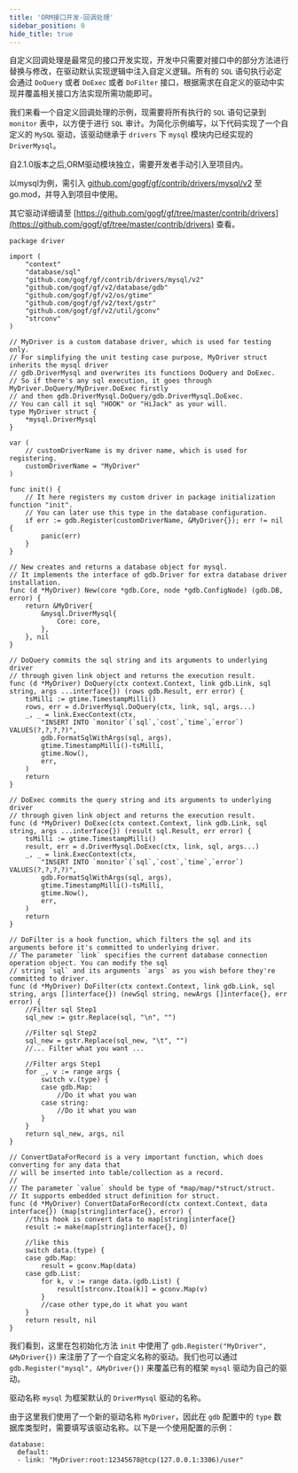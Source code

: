 ```yaml
---
title: 'ORM接口开发-回调处理'
sidebar_position: 0
hide_title: true
---
```


自定义回调处理是最常见的接口开发实现，开发中只需要对接口中的部分方法进行替换与修改，在驱动默认实现逻辑中注入自定义逻辑。所有的 `SQL` 语句执行必定会通过 `DoQuery` 或者 `DoExec` 或者 `DoFilter` 接口，根据需求在自定义的驱动中实现并覆盖相关接口方法实现所需功能即可。

我们来看一个自定义回调处理的示例，现需要将所有执行的 `SQL` 语句记录到 `monitor` 表中，以方便于进行 `SQL` 审计。为简化示例编写，以下代码实现了一个自定义的 `MySQL` 驱动，该驱动继承于 `drivers` 下 `mysql` 模块内已经实现的 `DriverMysql`。

自2.1.0版本之后,ORM驱动模块独立，需要开发者手动引入至项目内。

以mysql为例，需引入 [github.com/gogf/gf/contrib/drivers/mysql/v2](http://github.com/gogf/gf/contrib/drivers/mysql/v2) 至go.mod，并导入到项目中使用。

其它驱动详细请至 [https://github.com/gogf/gf/tree/master/contrib/drivers](https://github.com/gogf/gf/tree/master/contrib/drivers) 查看。

```
package driver

import (
	"context"
	"database/sql"
	"github.com/gogf/gf/contrib/drivers/mysql/v2"
	"github.com/gogf/gf/v2/database/gdb"
	"github.com/gogf/gf/v2/os/gtime"
	"github.com/gogf/gf/v2/text/gstr"
	"github.com/gogf/gf/v2/util/gconv"
	"strconv"
)

// MyDriver is a custom database driver, which is used for testing only.
// For simplifying the unit testing case purpose, MyDriver struct inherits the mysql driver
// gdb.DriverMysql and overwrites its functions DoQuery and DoExec.
// So if there's any sql execution, it goes through MyDriver.DoQuery/MyDriver.DoExec firstly
// and then gdb.DriverMysql.DoQuery/gdb.DriverMysql.DoExec.
// You can call it sql "HOOK" or "HiJack" as your will.
type MyDriver struct {
	*mysql.DriverMysql
}

var (
	// customDriverName is my driver name, which is used for registering.
	customDriverName = "MyDriver"
)

func init() {
	// It here registers my custom driver in package initialization function "init".
	// You can later use this type in the database configuration.
	if err := gdb.Register(customDriverName, &MyDriver{}); err != nil {
		panic(err)
	}
}

// New creates and returns a database object for mysql.
// It implements the interface of gdb.Driver for extra database driver installation.
func (d *MyDriver) New(core *gdb.Core, node *gdb.ConfigNode) (gdb.DB, error) {
	return &MyDriver{
		&mysql.DriverMysql{
			Core: core,
		},
	}, nil
}

// DoQuery commits the sql string and its arguments to underlying driver
// through given link object and returns the execution result.
func (d *MyDriver) DoQuery(ctx context.Context, link gdb.Link, sql string, args ...interface{}) (rows gdb.Result, err error) {
	tsMilli := gtime.TimestampMilli()
	rows, err = d.DriverMysql.DoQuery(ctx, link, sql, args...)
	_, _ = link.ExecContext(ctx,
		"INSERT INTO `monitor`(`sql`,`cost`,`time`,`error`) VALUES(?,?,?,?)",
		gdb.FormatSqlWithArgs(sql, args),
		gtime.TimestampMilli()-tsMilli,
		gtime.Now(),
		err,
	)
	return
}

// DoExec commits the query string and its arguments to underlying driver
// through given link object and returns the execution result.
func (d *MyDriver) DoExec(ctx context.Context, link gdb.Link, sql string, args ...interface{}) (result sql.Result, err error) {
	tsMilli := gtime.TimestampMilli()
	result, err = d.DriverMysql.DoExec(ctx, link, sql, args...)
	_, _ = link.ExecContext(ctx,
		"INSERT INTO `monitor`(`sql`,`cost`,`time`,`error`) VALUES(?,?,?,?)",
		gdb.FormatSqlWithArgs(sql, args),
		gtime.TimestampMilli()-tsMilli,
		gtime.Now(),
		err,
	)
	return
}

// DoFilter is a hook function, which filters the sql and its arguments before it's committed to underlying driver.
// The parameter `link` specifies the current database connection operation object. You can modify the sql
// string `sql` and its arguments `args` as you wish before they're committed to driver.
func (d *MyDriver) DoFilter(ctx context.Context, link gdb.Link, sql string, args []interface{}) (newSql string, newArgs []interface{}, err error) {
	//Filter sql Step1
	sql_new := gstr.Replace(sql, "\n", "")

	//Filter sql Step2
	sql_new = gstr.Replace(sql_new, "\t", "")
	//... Filter what you want ...

	//Filter args Step1
	for _, v := range args {
		switch v.(type) {
		case gdb.Map:
			//Do it what you wan
		case string:
			//Do it what you wan
		}
	}
	return sql_new, args, nil
}

// ConvertDataForRecord is a very important function, which does converting for any data that
// will be inserted into table/collection as a record.
//
// The parameter `value` should be type of *map/map/*struct/struct.
// It supports embedded struct definition for struct.
func (d *MyDriver) ConvertDataForRecord(ctx context.Context, data interface{}) (map[string]interface{}, error) {
	//this hook is convert data to map[string]interface{}
	result := make(map[string]interface{}, 0)

	//like this
	switch data.(type) {
	case gdb.Map:
		result = gconv.Map(data)
	case gdb.List:
		for k, v := range data.(gdb.List) {
			result[strconv.Itoa(k)] = gconv.Map(v)
		}
		//case other type,do it what you want
	}
	return result, nil
}

```

我们看到，这里在包初始化方法 `init` 中使用了 `gdb.Register("MyDriver", &MyDriver{})` 来注册了了一个自定义名称的驱动。我们也可以通过 `gdb.Register("mysql", &MyDriver{})` 来覆盖已有的框架 `mysql` 驱动为自己的驱动。

驱动名称 `mysql` 为框架默认的 `DriverMysql` 驱动的名称。

由于这里我们使用了一个新的驱动名称 `MyDriver`，因此在 `gdb` 配置中的 `type` 数据库类型时，需要填写该驱动名称。以下是一个使用配置的示例：

```
database:
  default:
  - link: "MyDriver:root:12345678@tcp(127.0.0.1:3306)/user"
```